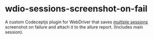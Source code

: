 # wdio-sessions-screenshot-on-fail
A custom Codeceptjs plugin for WebDriver that saves [multiple sessions](https://codecept.io/acceptance/#multiple-sessions) screenshot on failure and attach it to the allure report. (Includes main session).


